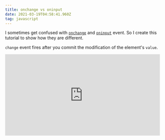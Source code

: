 ```yaml
---
title: onchange vs oninput
date: 2021-03-19T04:58:41.960Z
tag: javascript
---
```

I sometimes get confused with [`onchange`](https://developer.mozilla.org/en-US/docs/Web/API/GlobalEventHandlers/onchange) and [`oninput`](https://developer.mozilla.org/en-US/docs/Web/API/GlobalEventHandlers/oninput) event. So I create this tutorial to show how they are different.

`change` event fires after you commit the modification of the element's `value`. 

<iframe height="265" style="width: 100%;" scrolling="no" title="Onchange vs oninput" src="https://codepen.io/phongduong/embed/preview/BaQJGyV?height=265&theme-id=dark&default-tab=js,result" frameborder="no" loading="lazy" allowtransparency="true" allowfullscreen="true">
  See the Pen <a href='https://codepen.io/phongduong/pen/BaQJGyV'>Onchange vs oninput</a> by Phong Duong
  (<a href='https://codepen.io/phongduong'>@phongduong</a>) on <a href='https://codepen.io'>CodePen</a>.
</iframe>